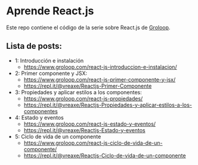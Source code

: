 # Aprende React.js

Este repo contiene el código de la serie sobre React.js de [Groloop](https://www.groloop.com/post_series/aprende-react-js/).

## Lista de posts:

- 1: Introducción e instalación
  - https://www.groloop.com/react-js-introduccion-e-instalacion/
- 2: Primer componente y JSX:
  - https://www.groloop.com/react-js-primer-componente-y-jsx/
  - https://repl.it/@vreaxe/Reactjs-Primer-Componente
- 3: Propiedades y aplicar estilos a los componentes:
  - https://www.groloop.com/react-js-propiedades/
  - https://repl.it/@vreaxe/Reactjs-Propiedades-y-aplicar-estilos-a-los-componentes
- 4: Estado y eventos
  - https://www.groloop.com/react-js-estado-y-eventos/
  - https://repl.it/@vreaxe/Reactjs-Estado-y-eventos
- 5: Ciclo de vida de un componente
  - https://www.groloop.com/react-js-ciclo-de-vida-de-un-componente/
  - https://repl.it/@vreaxe/Reactjs-Ciclo-de-vida-de-un-componente
